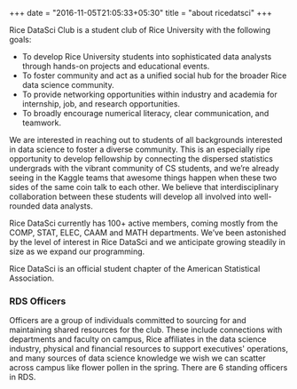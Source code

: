 +++
date = "2016-11-05T21:05:33+05:30"
title = "about ricedatsci"
+++

Rice DataSci Club is a student club of Rice University with the following goals:

* To develop Rice University students into sophisticated data analysts through
  hands-on projects and educational events.
* To foster community and act as a unified social hub for the broader Rice data
  science community.
* To provide networking opportunities within industry and academia for
  internship, job, and research opportunities.
* To broadly encourage numerical literacy, clear communication, and teamwork.

We are interested in reaching out to students of all backgrounds interested in
data science to foster a diverse community. This is an especially ripe
opportunity to develop fellowship by connecting the dispersed statistics
undergrads with the vibrant community of CS students, and we’re already seeing
in the Kaggle teams that awesome things happen when these two sides of the same
coin talk to each other. We believe that interdisciplinary collaboration
between these students will develop all involved into well-rounded data
analysts.

Rice DataSci currently has 100+ active members, coming mostly from the COMP,
STAT, ELEC, CAAM and MATH departments. We’ve been astonished by the level of
interest in Rice DataSci and we anticipate growing steadily in size as we
expand our programming.

Rice DataSci is an official student chapter of the American Statistical
Association.

### RDS Officers

Officers are a group of individuals committed to sourcing for and maintaining
shared resources for the club. These include connections with departments and
faculty on campus, Rice affiliates in the data science industry, physical and
financial resources to support executives' operations, and many sources of data
science knowledge we wish we can scatter across campus like flower pollen in
the spring. There are 6 standing officers in RDS.
